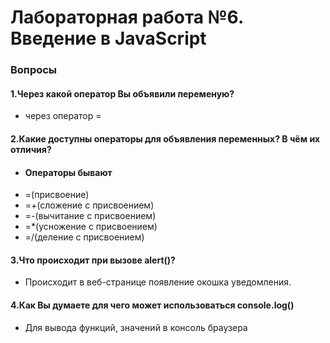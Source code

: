 # Лабораторная работа №6. Введение в JavaScript

### Вопросы
#### 1.Через какой оператор Вы объявили переменую? 
* через оператор =  

#### 2.Какие доступны операторы для объявления переменных? В чём их отличия? 
* #### Операторы бывают  
* =(присвоение)  
* =+(сложение с присвоением) 
* =-(вычитание с присвоением)
* =*(усножение с присвоением) 
* =/(деление с присвоением)


#### 3.Что происходит при вызове alert()?  
* Происходит в веб-странице появление окошка уведомления.

#### 4.Как Вы думаете для чего может использоваться console.log()
* Для вывода функций, значений в консоль браузера


